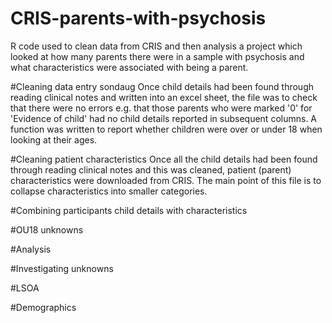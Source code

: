 # CRIS-parents-with-psychosis
R code used to clean data from CRIS and then analysis a project which looked at how many parents there were in a sample with psychosis and what characteristics were associated with being a parent.

#Cleaning data entry sondaug
Once child details had been found through reading clinical notes and written into an excel sheet, the file was to check that there were no errors e.g. that those parents who were marked '0' for 'Evidence of child' had no child details reported in subsequent columns. A function was written to report whether children were over or under 18 when looking at their ages.

#Cleaning patient characteristics
Once all the child details had been found through reading clinical notes and this was cleaned, patient (parent) characteristics were downloaded from CRIS. The main point of this file is to collapse characteristics into smaller categories.

#Combining participants child details with characteristics

#OU18 unknowns

#Analysis

#Investigating unknowns

#LSOA

#Demographics
